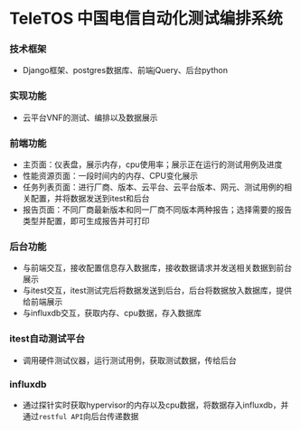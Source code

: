 # TeleTOS 中国电信自动化测试编排系统
### 技术框架
* Django框架、postgres数据库、前端jQuery、后台python
### 实现功能
* 云平台VNF的测试、编排以及数据展示
### 前端功能
* 主页面：仪表盘，展示内存，cpu使用率；展示正在运行的测试用例及进度
* 性能资源页面：一段时间内的内存、CPU变化展示
* 任务列表页面：进行厂商、版本、云平台、云平台版本、网元、测试用例的相关配置，并将数据发送到itest和后台
* 报告页面：不同厂商最新版本和同一厂商不同版本两种报告；选择需要的报告类型并配置，即可生成报告并可打印
### 后台功能
* 与前端交互，接收配置信息存入数据库，接收数据请求并发送相关数据到前台展示
* 与itest交互，itest测试完后将数据发送到后台，后台将数据放入数据库，提供给前端展示
* 与influxdb交互，获取内存、cpu数据，存入数据库
### itest自动测试平台
* 调用硬件测试仪器，运行测试用例，获取测试数据，传给后台
### influxdb
* 通过探针实时获取hypervisor的内存以及cpu数据，将数据存入influxdb，并通过`restful API`向后台传递数据
